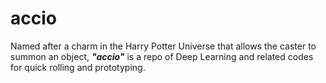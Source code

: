 # accio
Named after a charm in the Harry Potter Universe that allows the caster to summon an object, ***"accio"*** is a repo of Deep Learning and related codes for quick rolling and prototyping.
